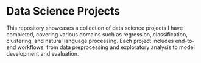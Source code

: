 # Data Science Projects

This repository showcases a collection of data science projects I have completed, covering various domains such as regression, classification, clustering, and natural language processing. Each project includes end-to-end workflows, from data preprocessing and exploratory analysis to model development and evaluation.

